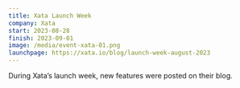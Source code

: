 ```yaml
---
title: Xata Launch Week
company: Xata
start: 2023-08-28
finish: 2023-09-01
image: /media/event-xata-01.png
launchpage: https://xata.io/blog/launch-week-august-2023
---
```


During Xata’s launch week, new features were posted on their blog.